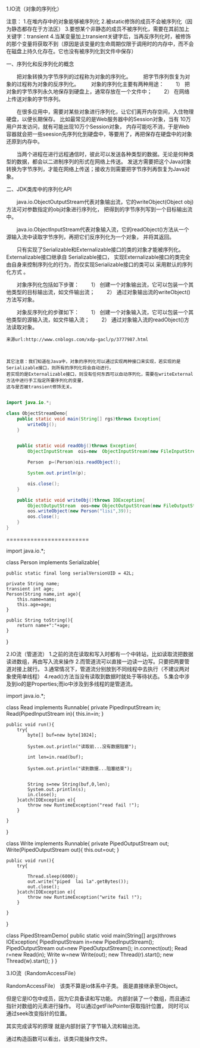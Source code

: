 1.IO流（对象的序列化）

注意：
1.在堆内存中的对象能够被序列化
2.被static修饰的成员不会被序列化（因为静态都存在于方法区）
3.要想某个非静态的成员不被序列化，需要在其前加上关键字：transient
4.当某变量加上transient关键字后，当再反序列化时，被修饰的那个变量将获取不到（原因是该变量的生命周期仅限于调用时的内存中，而不会
在磁盘上持久化存在。它也没有被序列化到文件中保存）


一、序列化和反序列化的概念

　　把对象转换为字节序列的过程称为对象的序列化。
　　把字节序列恢复为对象的过程称为对象的反序列化。
　　对象的序列化主要有两种用途：
　　1） 把对象的字节序列永久地保存到硬盘上，通常存放在一个文件中；
　　2） 在网络上传送对象的字节序列。

　　在很多应用中，需要对某些对象进行序列化，让它们离开内存空间，入住物理硬盘，以便长期保存。
	比如最常见的是Web服务器中的Session对象，当有 10万用户并发访问，就有可能出现10万个Session对象，
	内存可能吃不消，于是Web容器就会把一些seesion先序列化到硬盘中，等要用了，再把保存在硬盘中的对象还原到内存中。

　　当两个进程在进行远程通信时，彼此可以发送各种类型的数据。无论是何种类型的数据，都会以二进制序列的形式在网络上传送。
	发送方需要把这个Java对象转换为字节序列，才能在网络上传送；接收方则需要把字节序列再恢复为Java对象。

二、JDK类库中的序列化API

　　java.io.ObjectOutputStream代表对象输出流，它的writeObject(Object obj)方法可对参数指定的obj对象进行序列化，
	把得到的字节序列写到一个目标输出流中。
	
　　java.io.ObjectInputStream代表对象输入流，它的readObject()方法从一个源输入流中读取字节序列，再把它们反序列化为一个对象，
	并将其返回。
	
　　只有实现了Serializable和Externalizable接口的类的对象才能被序列化。Externalizable接口继承自 Serializable接口，
	实现Externalizable接口的类完全由自身来控制序列化的行为，而仅实现Serializable接口的类可以 采用默认的序列化方式 。
	
　　对象序列化包括如下步骤：
　　1） 创建一个对象输出流，它可以包装一个其他类型的目标输出流，如文件输出流；
　　2） 通过对象输出流的writeObject()方法写对象。

　　对象反序列化的步骤如下：
　　1） 创建一个对象输入流，它可以包装一个其他类型的源输入流，如文件输入流；
　　2） 通过对象输入流的readObject()方法读取对象。
	
	来源url:http://www.cnblogs.com/xdp-gacl/p/3777987.html
	

	
	其它注意：我们知道在Java中，对象的序列化可以通过实现两种接口来实现，若实现的是Serializable接口，则所有的序列化将会自动进行，
	若实现的是Externalizable接口，则没有任何东西可以自动序列化，需要在writeExternal方法中进行手工指定所要序列化的变量，
	这与是否被transient修饰无关。

```JAVA

import java.io.*;

class ObjectStreamDemo{
	public static void main(String[] rgs)throws Exception{
		writeObj();
	}


	public static void readObj()throws Exception{
		ObjectInputStream  ois=new  ObjectInputStream(new FileInputStream("obj.txt"));

		Person  p=(Person)ois.readObject();

		System.out.println(p);

		ois.close();
	}

	public static void writeObj()throws IOException{
		ObjectOutputStream  oos=new ObjectOutputStream(new FileOutputStream("obj.txt"));
		oos.writeObject(new Person("lisi",39));
		oos.close();
	}
}
```
========================

import java.io.*;

class Person implements Serializable{

	public static final long serialVersionUID = 42L;

	private String name;
	transient int age;
	Person(String name,int age){
		this.name=name;
		this.age=age;
	}

	public String toString(){
		return name+":"+age;
	}
}






2.IO流（管道流）
1.之前的流在读取和写入时都有一个中转站，比如读取流把数据读进数组，再由写入流来操作
2.而管道流可以直接一边读一边写。只要把两要管道对接上就行。
3.通常情况下，管道流分别放到不同线程中去执行（不建议两对象使用单线程）
4.read()方法当没有读取到数据时就处于等待状态。
5.集合中涉及到io的是Properties;而io中涉及到多线程的是管道流。


import java.io.*;

class Read implements Runnable{
	private PipedInputStream in;
	Read(PipedInputStream in){
		this.in=in;
	}

	public void run(){
		try{	
			byte[] buf=new byte[1024];

			System.out.println("读取前...没有数据阻塞");

			int len=in.read(buf);

			System.out.println("读到数据...阻塞结束");


			String s=new String(buf,0,len);
			System.out.println(s);
			in.close();
		}catch(IOException e){
			throw new RuntimeException("read fail !");
		}

	}
}



class Write implements Runnable{
	private PipedOutputStream out;
	Write(PipedOutputStream out){
		this.out=out;
	}

	public void run(){
		try{	

			Thread.sleep(6000);
			out.write("piped  lai la".getBytes());
			out.close();
		}catch(IOException e){
			throw new RuntimeException("write fail !");
		}

	}
}


class PipedStreamDemo{
	public static void main(String[] args)throws IOException{
		PipedInputStream   in=new PipedInputStream();
		PipedOutputStream  out=new PipedOutputStream();
		in.connect(out);
		Read  r=new Read(in);
		Write w=new Write(out);
		new Thread(r).start();
		new Thread(w).start();
	}
}







3.IO流（RandomAccessFile）

RandomAccessFile）
该类不算是io体系中子类。
面是直接继承至Object。

但是它是IO包中成员，因为它具备读和写功能。
内部封装了一个数组，而且通过指针对数组的元素进行操作。
可以通过getFilePointer获取指针位置，
同时可以通过seek改变指针的位置。


其实完成读写的原理 就是内部封装了字节输入流和输出流。

通过构造函数可以看出，该类只能操作文件。
